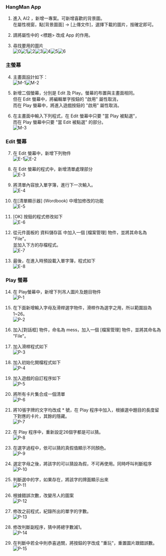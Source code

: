 ### HangMan App
1. 進入 AI2 ，新增一專案。可新增喜歡的背景圖。<br>
在屬性視窗，點[背景圖面] -> [上傳文件]，選擇下載的圖片，按確定即可。

2. 請將屬性中的 <標題> 改成 App 的作用。

3. 尋找要用的圖片<br>
![0](0.png)![1](1.png)![2](2.png)![3](3.png)![4](4.png)![5](5.png)![6](6.png)

### 主螢幕

4. 主畫面設計如下：<br>
![M-1](M-1.PNG)![M-2](M-2.PNG)

5. 新增二個螢幕，分別是 Edit 及 Play。螢幕的布置與主畫面相同。<br>
   但在 Edit 螢幕中，將編輯單字按鈕的 "啟用" 屬性取消，<br>
   而在 Play 螢幕中，將進入遊戲按鈕的 "啟用" 屬性取消。

6. 在主畫面中輸入下列程式，在 Edit 螢幕中只要 "當 Play 被點選"，<br>
   而在 Play 螢幕中只要 "當 Edit 被點選" 的部分。<br>
   ![M-3](M-3.PNG)

### Edit 螢幕

7. 在 Edit 螢幕中，新增下列物件<br>
   ![E-1](E-1.PNG)![E-2](E-2.PNG)
   
8. 在 Edit 螢幕的程式中，新增清單處理部分<br>
   ![E-3](E-3.PNG)

9. 將清單內容放入單字簿，進行下一次輸入。<br>
   ![E-4](E-4.PNG)

10. 在[清單顯示器] (Wordbook) 中增加修改的功能<br>
   ![E-5](E-5.PNG)

11. [OK] 按鈕的程式修改如下<br>
   ![E-6](E-6.PNG)

12. 從元件面板的 資料儲存區 中加入一個 [檔案管理] 物件，並將其命名為 "File"。<br>
    並加入下方的存檔程式。<br>
   ![E-7](E-7.PNG)
    
13. 最後，在進入時預設載入單字簿，程式如下<br>
   ![E-8](E-8.PNG)

### Play 螢幕

14. 在 Play螢幕中，新增下列吊人圖片及題目物件<br>
   ![P-1](P-1.PNG)
   
15. 在下面新增輸入字母及滑桿選字物件，滑桿作為選字之用，所以範圍設為1~26。<br>
   ![P-2](P-2.PNG)

16. 加入[對話框] 物件，命名為 mess，加入一個 [檔案管理] 物件，並將其命名為 "File"。

17. 加入滑桿程式如下 <br>
   ![P-3](P-3.PNG)
   
18. 加入初始化開檔程式如下 <br>
   ![P-4](P-4.PNG)

19. 加入遊戲的自訂程序如下 <br>
   ![P-5](P-5.PNG)

20. 將所有卡片集合成一個清單<br>
   ![P-6](P-6.PNG)
   
21. 將10張字牌的文字均改成 * 號，在 Play 程序中加入，根據選中題目的長度留下對應的卡片，其餘的隱藏。 <br>
   ![P-7](P-7.PNG)

22. 在 Play 程序中，重新設定26個字都是可以猜。 <br>
   ![P-8](P-8.PNG)

23. 在選字過程中，依可以猜的真假值顯示不同顏色。 <br>
   ![P-9](P-9.PNG)
   
24. 選定字母之後，將該字的可以猜設為假，不可再使用。同時呼叫判斷程序 <br>
   ![P-10](P-10.PNG)

25. 判斷選中的字，如果存在，將該字的牌面顯示出來 <br>
   ![P-11](P-11.PNG)

26. 根據錯誤次數，改變吊人的圖案 <br>
   ![P-12](P-12.PNG)

27. 修改之前程式，紀錄所出的單字的字數。<br>
   ![P-13](P-13.PNG)
    
28. 修改判斷副程序，猜中將總字數減1。<br>
   ![P-14](P-14.PNG)

29. 在判斷中若全中則恭喜過關，將按鈕的字改成 "重玩"，重置圖片跟錯誤數。<br>
   ![P-15](P-15.PNG)
   
   
